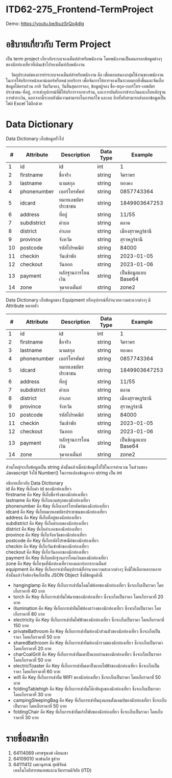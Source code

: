 # ITD62-275_Frontend-TermProject
Demo: https://youtu.be/buzSrQo4dlg
# อธิบายเกี่ยวกับ Term Project
เป็น term project เกี่ยวกับระบบจองเต็นท์สำหรับพนักงาน โดยพนักงานเป็นคนกรอกข้อมูลต่างๆของนักท่องเที่ยวที่เดินเข้าไปจองเต็นท์กับพนักงาน

&nbsp;&nbsp;&nbsp;&nbsp;วัตถุประสงค์ของการทำระบบจองเต็นท์สำหรับพนักงาน คือ เพื่อตอบสนองกลุ่มใช้งานของพนักงานในการให้บริการหน้าเคาน์เตอร์หรือหน่วยบริการ เพื่อจัดการให้การจองเป็นระบบมากยิ่งขึ้นและจัดเก็บข้อมูลได้ครบถ้วน อาทิ วันเริ่มจอง, วันสิ้นสุดการจอง, ข้อมูลผู้จอง ชื่อ-สกุล-เบอร์โทร-เลขบัตรประชาชน-ที่อยู่, การเช่าอุปกรณ์ที่มีให้บริการจากทางร้าน, และการบันทึกการชำระเงินและเก็บหลักฐานการชำระเงิน, นอกจากนี้ระบบยังมีความสามารถในการแก้ไข และลบ อีกทั้งยังสามารถส่งออกข้อมูลเป็นไฟล์ Excel ได้อีกด้วย
# Data Dictionary
Data Dictionary เก็บข้อมูลทั่วไป<br>
<table class="tg">
<thead>
  <tr>
    <th class="tg-0lax">#</th>
    <th class="tg-0pky">Attribute</th>
    <th class="tg-0lax">Description</th>
    <th class="tg-0lax">Data Type</th>
    <th class="tg-0lax">Example</th>
  </tr>
</thead>
<tbody>
  <tr>
    <td class="tg-0lax">1</td>
    <td class="tg-0lax">id</td>
    <td class="tg-0lax">id</td>
    <td class="tg-0lax">int</td>
    <td class="tg-0lax">1</td>
  </tr>
  <tr>
    <td class="tg-0lax">2</td>
    <td class="tg-0lax">firstname</td>
    <td class="tg-0lax">ชื่อจริง</td>
    <td class="tg-0lax">string</td>
    <td class="tg-0lax">จิตราพร</td>
  </tr>
  <tr>
    <td class="tg-0lax">3</td>
    <td class="tg-0lax">lastname</td>
    <td class="tg-0lax">นามสกุล</td>
    <td class="tg-0lax">string</td>
    <td class="tg-0lax">ทองคง</td>
  </tr>
  <tr>
    <td class="tg-0lax">4</td>
    <td class="tg-0lax">phonenumber</td>
    <td class="tg-0lax">เบอร์โทรศัพท์</td>
    <td class="tg-0lax">string</td>
    <td class="tg-0lax">0857743364</td>
  </tr>
  <tr>
    <td class="tg-0lax">5</td>
    <td class="tg-0lax">idcard</td>
    <td class="tg-0lax">หมายเลขบัตรประชาชน</td>
    <td class="tg-0lax">string</td>
    <td class="tg-0lax">1849903647253</td>
  </tr>
  <tr>
    <td class="tg-0lax">6</td>
    <td class="tg-0lax">address</td>
    <td class="tg-0lax">ที่อยู่</td>
    <td class="tg-0lax">string</td>
    <td class="tg-0lax">11/55</td>
  </tr>
  <tr>
    <td class="tg-0lax">7</td>
    <td class="tg-0lax">subdistrict</td>
    <td class="tg-0lax">ตำบล</td>
    <td class="tg-0lax">string</td>
    <td class="tg-0lax">ตลาด</td>
  </tr>
  <tr>
    <td class="tg-0lax">8</td>
    <td class="tg-0lax">district</td>
    <td class="tg-0lax">อำเภอ</td>
    <td class="tg-0lax">string</td>
    <td class="tg-0lax">เมืองสุราษฎร์ธานี</td>
  </tr>
  <tr>
    <td class="tg-0lax">9</td>
    <td class="tg-0lax">province</td>
    <td class="tg-0lax">จังหวัด</td>
    <td class="tg-0lax">string</td>
    <td class="tg-0lax">สุราษฎร์ธานี</td>
  </tr>
  <tr>
    <td class="tg-0lax">10</td>
    <td class="tg-0lax">postcode</td>
    <td class="tg-0lax">รหัสไปรษณีย์</td>
    <td class="tg-0lax">string</td>
    <td class="tg-0lax">84000</td>
  </tr>
  <tr>
    <td class="tg-0lax">11</td>
    <td class="tg-0lax">checkin</td>
    <td class="tg-0lax">วันเข้าพัก</td>
    <td class="tg-0lax">string</td>
    <td class="tg-0lax">2023-01-05</td>
  </tr>
  <tr>
    <td class="tg-0lax">12</td>
    <td class="tg-0lax">checkout</td>
    <td class="tg-0lax">วันออก</td>
    <td class="tg-0lax">string</td>
    <td class="tg-0lax">2023-01-06</td>
  </tr>
  <tr>
    <td class="tg-0lax">13</td>
    <td class="tg-0lax">payment</td>
    <td class="tg-0lax">หลักฐานการโอนเงิน</td>
    <td class="tg-0lax">string</td>
    <td class="tg-0lax">เป็นข้อมูลแบบ Base64</td>
  </tr>
  <tr>
    <td class="tg-0lax">14</td>
    <td class="tg-0lax">zone</td>
    <td class="tg-0lax">จุดจองเต็นท์</td>
    <td class="tg-0lax">string</td>
    <td class="tg-0lax">zone2</td>
  </tr>
</tbody>
</table>

Data Dictionary เก็บข้อมูลของ Equipment หรืออุปกรณ์ที่อำนวยความสะดวกต่างๆ มี Attribute หลายตัว<br>
<table class="tg">
<thead>
  <tr>
    <th class="tg-0lax">#</th>
    <th class="tg-0pky">Attribute</th>
    <th class="tg-0lax">Description</th>
    <th class="tg-0lax">Data Type</th>
    <th class="tg-0lax">Example</th>
  </tr>
</thead>
<tbody>
  <tr>
    <td class="tg-0lax">1</td>
    <td class="tg-0lax">id</td>
    <td class="tg-0lax">id</td>
    <td class="tg-0lax">int</td>
    <td class="tg-0lax">1</td>
  </tr>
  <tr>
    <td class="tg-0lax">2</td>
    <td class="tg-0lax">firstname</td>
    <td class="tg-0lax">ชื่อจริง</td>
    <td class="tg-0lax">string</td>
    <td class="tg-0lax">จิตราพร</td>
  </tr>
  <tr>
    <td class="tg-0lax">3</td>
    <td class="tg-0lax">lastname</td>
    <td class="tg-0lax">นามสกุล</td>
    <td class="tg-0lax">string</td>
    <td class="tg-0lax">ทองคง</td>
  </tr>
  <tr>
    <td class="tg-0lax">4</td>
    <td class="tg-0lax">phonenumber</td>
    <td class="tg-0lax">เบอร์โทรศัพท์</td>
    <td class="tg-0lax">string</td>
    <td class="tg-0lax">0857743364</td>
  </tr>
  <tr>
    <td class="tg-0lax">5</td>
    <td class="tg-0lax">idcard</td>
    <td class="tg-0lax">หมายเลขบัตรประชาชน</td>
    <td class="tg-0lax">string</td>
    <td class="tg-0lax">1849903647253</td>
  </tr>
  <tr>
    <td class="tg-0lax">6</td>
    <td class="tg-0lax">address</td>
    <td class="tg-0lax">ที่อยู่</td>
    <td class="tg-0lax">string</td>
    <td class="tg-0lax">11/55</td>
  </tr>
  <tr>
    <td class="tg-0lax">7</td>
    <td class="tg-0lax">subdistrict</td>
    <td class="tg-0lax">ตำบล</td>
    <td class="tg-0lax">string</td>
    <td class="tg-0lax">ตลาด</td>
  </tr>
  <tr>
    <td class="tg-0lax">8</td>
    <td class="tg-0lax">district</td>
    <td class="tg-0lax">อำเภอ</td>
    <td class="tg-0lax">string</td>
    <td class="tg-0lax">เมืองสุราษฎร์ธานี</td>
  </tr>
  <tr>
    <td class="tg-0lax">9</td>
    <td class="tg-0lax">province</td>
    <td class="tg-0lax">จังหวัด</td>
    <td class="tg-0lax">string</td>
    <td class="tg-0lax">สุราษฎร์ธานี</td>
  </tr>
  <tr>
    <td class="tg-0lax">10</td>
    <td class="tg-0lax">postcode</td>
    <td class="tg-0lax">รหัสไปรษณีย์</td>
    <td class="tg-0lax">string</td>
    <td class="tg-0lax">84000</td>
  </tr>
  <tr>
    <td class="tg-0lax">11</td>
    <td class="tg-0lax">checkin</td>
    <td class="tg-0lax">วันเข้าพัก</td>
    <td class="tg-0lax">string</td>
    <td class="tg-0lax">2023-01-05</td>
  </tr>
  <tr>
    <td class="tg-0lax">12</td>
    <td class="tg-0lax">checkout</td>
    <td class="tg-0lax">วันออก</td>
    <td class="tg-0lax">string</td>
    <td class="tg-0lax">2023-01-06</td>
  </tr>
  <tr>
    <td class="tg-0lax">13</td>
    <td class="tg-0lax">payment</td>
    <td class="tg-0lax">หลักฐานการโอนเงิน</td>
    <td class="tg-0lax">string</td>
    <td class="tg-0lax">เป็นข้อมูลแบบ Base64</td>
  </tr>
  <tr>
    <td class="tg-0lax">14</td>
    <td class="tg-0lax">zone</td>
    <td class="tg-0lax">จุดจองเต็นท์</td>
    <td class="tg-0lax">string</td>
    <td class="tg-0lax">zone2</td>
  </tr>
</tbody>
</table>
ส่วนใหญ่จะเก็บข้อมูลเป็น string ดังนั้นแล้วเมื่อนำข้อมูลไปใช้ในการคำนวณ ในส่วนของ Javascript จึงใช้ Number() ในการแปลงข้อมูลจาก string เป็น int<br>

อธิบายเกี่ยวกับ Data Dictionary<br>
id คือ Key ที่เก็บค่า id ของนักท่องเที่ยว<br>
firstname คือ Key ที่เก็บชื่อจริงของนักท่องเที่ยว<br>
lastname คือ Key ที่เก็บนามสกุลของนักท่องเที่ยว<br>
phonenumber คือ Key ที่เก็บเบอร์โทรศัพท์ของนักท่องเที่ยว<br>
idcard คือ Key ที่เก็บหมายเลขบัตรประชาชนของนักท่องเที่ยว<br>
address คือ Key ที่เก็บที่อยู่ของนักท่องเที่ยว<br>
subdistrict คือ Key ที่เก็บตำบลของนักท่องเที่ยว<br>
district คือ Key ที่เก็บอำเภอของนักท่องเที่ยว<br>
province คือ Key ที่เก็บจังหวัดของนักท่องเที่ยว<br>
postcode คือ Key ที่เก็บรหัสไปรษณีย์ของนักท่องเที่ยว<br>
checkin คือ Key ที่เก็บวันเข้าพักของนักท่องเที่ยว<br>
checkout คือ Key ที่เก็บวันออกของนักท่องเที่ยว<br>
payment คือ Key ที่เก็บหลักฐานการโอนเงินของนักท่องเที่ยว<br>
zone คือ Key ที่เก็บจุดที่นักท่องเที่ยวจองและทำการกางเต็นท์<br>
equipment คือ Key ที่เก็บการเช่ายืมอุปกรณ์ที่อำนวยความสะดวกต่างๆ ซึ่งมีให้เลือกหลากหลาย ดังนั้นแล้วจึงต้องจัดเก็บเป็น JSON Object ซึ่งมีข้อมูลดังนี้
- hanginglamp คือ Key ที่เก็บการเช่ายืมโคมไฟห้อยของนักท่องเที่ยว ซึ่งจะเก็บเป็นราคา โดยเก็บราคาที่ 40 บาท<br>
- torch คือ Key ที่เก็บการเช่ายืมไฟฉายของนักท่องเที่ยว ซึ่งจะเก็บเป็นราคา โดยเก็บราคาที่ 20 บาท<br>
- illumination คือ Key ที่เก็บการเช่ายืมไฟส่องสว่างของนักท่องเที่ยว ซึ่งจะเก็บเป็นราคา โดยเก็บราคาที่ 80 บาท<br>
- electricity คือ Key ที่เก็บการเช่ายืมไฟฟ้าของนักท่องเที่ยว ซึ่งจะเก็บเป็นราคา โดยเก็บราคาที่ 150 บาท<br>
- privateBathroom คือ Key ที่เก็บการเช่ายืมห้องน้ำส่วนตัวของนักท่องเที่ยว ซึ่งจะเก็บเป็นราคา โดยเก็บราคาที่ 50 บาท<br>
- sharedBathroom คือ Key ที่เก็บการเช่ายืมห้องน้ำรวมของนักท่องเที่ยว ซึ่งจะเก็บเป็นราคา โดยเก็บราคาที่ 20 บาท<br>
- charCoalGrill คือ Key ที่เก็บการเช่ายืมเตาปิ้งแบบถ่านของนักท่องเที่ยว ซึ่งจะเก็บเป็นราคา โดยเก็บราคาที่ 50 บาท<br>
- electricToaster คือ Key ที่เก็บการเช่ายืมเตาปิ้งแบบไฟฟ้าของนักท่องเที่ยว ซึ่งจะเก็บเป็นราคา โดยเก็บราคาที่ 60 บาท<br>
- wifi คือ Key ที่เก็บการเช่ายืม WIFI ของนักท่องเที่ยว ซึ่งจะเก็บเป็นราคา โดยเก็บราคาที่ 50 บาท<br>
- foldingTablehigh คือ Key ที่เก็บการเช่ายืมโต๊ะพับสูงของนักท่องเที่ยว ซึ่งจะเก็บเป็นราคา โดยเก็บราคาที่ 30 บาท<br>
- campingSleepingBag คือ Key ที่เก็บการเช่ายืมถุงนอนตั้งแคมป์ของนักท่องเที่ยว ซึ่งจะเก็บเป็นราคา โดยเก็บราคาที่ 50 บาท<br>
- foldingChair คือ Key ที่เก็บการเช่ายืมเก้าอี้พับของนักท่องเที่ยว ซึ่งจะเก็บเป็นราคา โดยเก็บราคาที่ 30 บาท<br>
# รายชื่อสมาชิก<br>
1. 64114069 เศรษฐพงษ์ เคียนเขา<br>
2. 64109010 พงษ์นภัส ชูช่วย<br>
3. 64111412 เมธานุสรณ์ สุทธิรัตน์<br>
เทคโนโลยีสารสนเทศและนวัตกรรมดิจิทัล (ITD)
